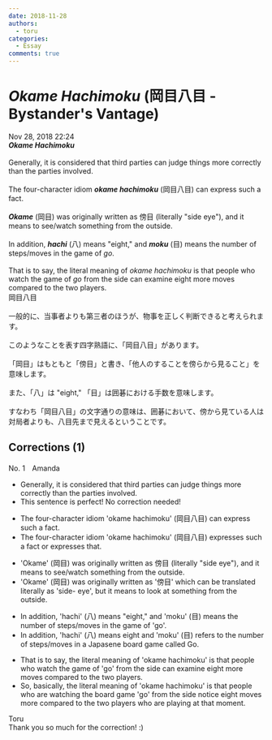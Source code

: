 ```yaml
---
date: 2018-11-28
authors:
  - toru
categories:
  - Essay
comments: true
---
```


# <strong><em>Okame Hachimoku</strong></em> (岡目八目 - Bystander's Vantage)
<div class="date">Nov 28, 2018 22:24</div>
<div id="post"><div id="body_show_ori">
<strong><em>Okame Hachimoku</strong></em><br/><br/>Generally, it is considered that third parties can judge things more correctly than the parties involved.<br/><br/>The four-character idiom <strong><em>okame hachimoku</em></strong> (岡目八目) can express such a fact.<br/><br/><strong><em>Okame</em></strong> (岡目) was originally written as 傍目 (literally "side eye"), and it means to see/watch something from the outside.<br/><br/>In addition, <strong><em>hachi</em></strong> (八) means "eight," and <strong><em>moku</em></strong> (目) means the number of steps/moves in the game of <em>go</em>.<br/><br/>That is to say, the literal meaning of <em>okame hachimoku</em> is that people who watch the game of <em>go</em> from the side can examine eight more moves compared to the two players.
</div></div>

<!-- more -->

<div id="post_ja"><div id="body_show_mo">
岡目八目<br/><br/>一般的に、当事者よりも第三者のほうが、物事を正しく判断できると考えられます。<br/><br/>このようなことを表す四字熟語に、「岡目八目」があります。<br/><br/>「岡目」はもともと「傍目」と書き、「他人のすることを傍らから見ること」を意味します。<br/><br/>また、「八」は "eight," 「目」は囲碁における手数を意味します。<br/><br/>すなわち「岡目八目」の文字通りの意味は、囲碁において、傍から見ている人は対局者よりも、八目先まで見えるということです。
</div></div>

## Corrections (1)
<div id="block"><div class="first_name"> No. 1　<span class="just_name">Amanda</span></div><div id="block2">
<ul class="correction_field">
<li class="incorrect">Generally, it is considered that third parties can judge things more correctly than the parties involved.</li>
<li class="corrected perfect">This sentence is perfect! No correction needed!</li>
</ul>
<ul class="correction_field">
<li class="incorrect">The four-character idiom 'okame hachimoku' (岡目八目) can express such a fact.</li>
<li class="corrected correct">
The four-character idiom 'okame hachimoku' (岡目八目) expresses such a fact or expresses that.
</li>
</ul>
<ul class="correction_field">
<li class="incorrect">'Okame' (岡目) was originally written as 傍目 (literally "side eye"), and it means to see/watch something from the outside.</li>
<li class="corrected correct">
'Okame' (岡目) was originally written as '傍目' which can be translated literally as 'side- eye', but it means to look at something from the outside.
</li>
</ul>
<ul class="correction_field">
<li class="incorrect">In addition, 'hachi' (八) means "eight," and 'moku' (目) means the number of steps/moves in the game of 'go'.</li>
<li class="corrected correct">
In addition, 'hachi' (八) means eight and 'moku' (目) refers to the number of steps/moves in a Japasene board game called Go.
</li>
</ul>
<ul class="correction_field">
<li class="incorrect">That is to say, the literal meaning of 'okame hachimoku' is that people who watch the game of 'go' from the side can examine eight more moves compared to the two players.</li>
<li class="corrected correct">
So, basically, the literal meaning of 'okame hachimoku' is that people who are watching the board game 'go' from the side notice eight moves more compared to the two players who are playing at that moment.
</li>
</ul>
</div><div class="name"><span class="just_name">Toru</span><br>
Thank you so much for the correction! :)
</div>
</div>
